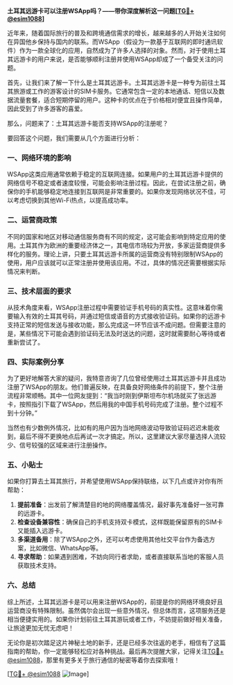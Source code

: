**土耳其远游卡可以注册WSApp吗？——带你深度解析这一问题[[TG💪+ @esim1088](https://t.me/s/esim1088)]**

近年来，随着国际旅行的普及和跨境通信需求的增长，越来越多的人开始关注如何在异国他乡保持与国内的联系。而WSApp（假设为一款基于互联网的即时通讯软件）作为一款全球化的应用，自然成为了许多人选择的对象。然而，对于使用土耳其远游卡的用户来说，是否能够顺利注册并使用WSApp却成了一个备受关注的问题。

首先，让我们来了解一下什么是土耳其远游卡。土耳其远游卡是一种专为前往土耳其旅游或工作的游客设计的SIM卡服务。它通常包含一定的本地通话、短信以及数据流量套餐，适合短期停留的用户。这种卡的优点在于价格相对便宜且操作简单，因此受到了许多游客的喜爱。

那么，问题来了：土耳其远游卡能否支持WSApp的注册呢？

要回答这个问题，我们需要从几个方面进行分析：

### 一、网络环境的影响

WSApp这类应用通常依赖于稳定的互联网连接。如果用户的土耳其远游卡提供的网络信号不稳定或者速度较慢，可能会影响注册过程。因此，在尝试注册之前，确保你的手机能够稳定地连接到互联网是非常重要的。如果你发现网络状况不佳，可以考虑切换到其他Wi-Fi热点，以提高成功率。

### 二、运营商政策

不同的国家和地区对移动通信服务商有不同的规定，这可能会影响到特定应用的使用。土耳其作为欧洲的重要经济体之一，其电信市场较为开放，多家运营商提供多样化的服务。理论上讲，只要土耳其远游卡所属的运营商没有特别限制WSApp的使用，用户应该就可以正常注册并使用该应用。不过，具体的情况还需要根据实际情况来判断。

### 三、技术层面的要求

从技术角度来看，WSApp注册过程中需要验证手机号码的真实性。这意味着你需要输入有效的土耳其号码，并通过短信或语音的方式接收验证码。如果你的远游卡支持正常的短信发送与接收功能，那么完成这一环节应该不成问题。但需要注意的是，某些情况下可能会遇到验证码无法及时送达的问题，这时就需要耐心等待或者重新尝试了。

### 四、实际案例分享

为了更好地解答大家的疑问，我特意咨询了几位曾经使用过土耳其远游卡并且成功注册了WSApp的朋友。他们普遍反映，在具备良好网络条件的前提下，整个注册流程非常顺畅。其中一位网友提到：“我当时刚到伊斯坦布尔机场就买了张远游卡，按照指引下载了WSApp，然后用我的中国手机号码完成了注册。整个过程不到十分钟。”

当然也有少数例外情况，比如有的用户因为当地网络波动导致验证码迟迟未能收到，最后不得不更换地点后再试一次才搞定。所以，这里建议大家尽量选择人流较少、信号较强的区域来进行注册操作。

### 五、小贴士

如果你打算去土耳其旅行，并希望使用WSApp保持联络，以下几点或许对你有所帮助：

1. **提前准备**：出发前了解清楚目的地的网络覆盖情况，最好事先准备好一张可靠的远游卡。
2. **检查设备兼容性**：确保自己的手机支持双卡模式，这样既能保留原有的SIM卡又能插入远游卡。
3. **多渠道备用**：除了WSApp之外，还可以考虑使用其他社交平台作为备选方案，比如微信、WhatsApp等。
4. **寻求帮助**：如果遇到困难，不妨向同行者求助，或者直接联系当地的客服人员获取技术支持。

### 六、总结

综上所述，土耳其远游卡是可以用来注册WSApp的，前提是你的网络环境良好且运营商没有特殊限制。虽然偶尔会出现一些意外情况，但总体而言，这项服务还是相当便捷实用的。如果你计划前往土耳其游玩或者工作，不妨提前做好相关准备，让旅途更加无忧无虑吧！

无论你是初次踏足这片神秘土地的新手，还是已经多次往返的老手，相信有了这篇指南的帮助，你一定能够轻松应对各种挑战。最后再次提醒大家，记得关注[TG💪+ @esim1088](https://t.me/s/esim1088)，那里有更多关于旅行通信的秘密等着你去探索哦！

[[TG💪+ @esim1088](https://t.me/s/esim1088) ![Image](https://i.postimg.cc/4NQfJmqS/Snipaste-2025-05-13-00-14-12.png)]